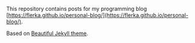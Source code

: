 This repository contains posts for my programming blog [https://flerka.github.io/personal-blog/](https://flerka.github.io/personal-blog/).

Based on [Beautiful Jekyll theme](https://github.com/daattali/beautiful-jekyll).